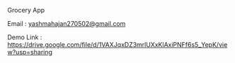 Grocery App 

Email : yashmahajan270502@gmail.com

Demo Link : https://drive.google.com/file/d/1VAXJqxDZ3mrlUXxKlAxiPNFf6s5_YepK/view?usp=sharing
